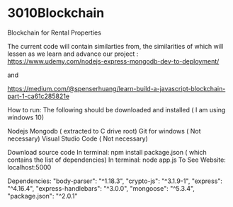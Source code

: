 # 3010Blockchain
Blockchain for Rental Properties

The current code will contain similarties from, the similarities of which will lessen as we learn and advance our project :
https://www.udemy.com/nodejs-express-mongodb-dev-to-deployment/

and

https://medium.com/@spenserhuang/learn-build-a-javascript-blockchain-part-1-ca61c285821e


How to run:
The following should be downloaded and installed ( I am using windows 10)

Nodejs
Mongodb ( extracted to C drive root) 
Git for windows ( Not necessary)
Visual Studio Code ( Not necessary)

Download source code
In terminal: npm install package.json ( which contains the list of dependencies)
In terminal: node app.js
To See Website: localhost:5000

Dependencies:
    "body-parser": "^1.18.3",
    "crypto-js": "^3.1.9-1",
    "express": "^4.16.4",
    "express-handlebars": "^3.0.0",
    "mongoose": "^5.3.4",
    "package.json": "^2.0.1"
	

